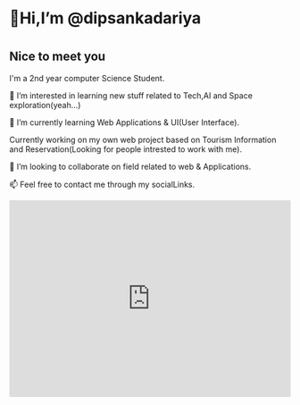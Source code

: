 <h1>👋Hi,I’m @dipsankadariya<h1>
<h2>Nice to meet you</h2>
<p>I'm  a 2nd year computer Science Student. </p>
<p>👀 I’m interested in learning new stuff related to Tech,AI and Space exploration(yeah...)</p>
<p>🌱 I’m currently learning Web Applications & UI(User Interface).</p>
<p>Currently working on my own  web project based on Tourism Information and Reservation(Looking for people intrested to work with me).</p>
<p>💞️ I’m looking to collaborate on field related to web & Applications.</p>
</p>📫 Feel free to contact me through  my socialLinks.</p>

<iframe style="border-radius:12" src="https://open.spotify.com/embed/playlist/6tX1PW1cdzhmjzGvZ6HAD8?utm_source=generator&theme=0" width="100%" height="352" frameBorder="0" allowfullscreen="" allow="autoplay; clipboard-write; encrypted-media; fullscreen; picture-in-picture" loading="lazy"></iframe>
